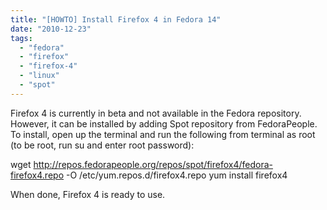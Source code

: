 ```yaml
---
title: "[HOWTO] Install Firefox 4 in Fedora 14"
date: "2010-12-23"
tags: 
  - "fedora"
  - "firefox"
  - "firefox-4"
  - "linux"
  - "spot"
---
```


Firefox 4 is currently in beta and not available in the Fedora repository. However, it can be installed by adding Spot repository from FedoraPeople. To install, open up the terminal and run the following from terminal as root (to be root, run su and enter root password):

wget http://repos.fedorapeople.org/repos/spot/firefox4/fedora-firefox4.repo -O /etc/yum.repos.d/firefox4.repo
yum install firefox4

When done, Firefox 4 is ready to use.
